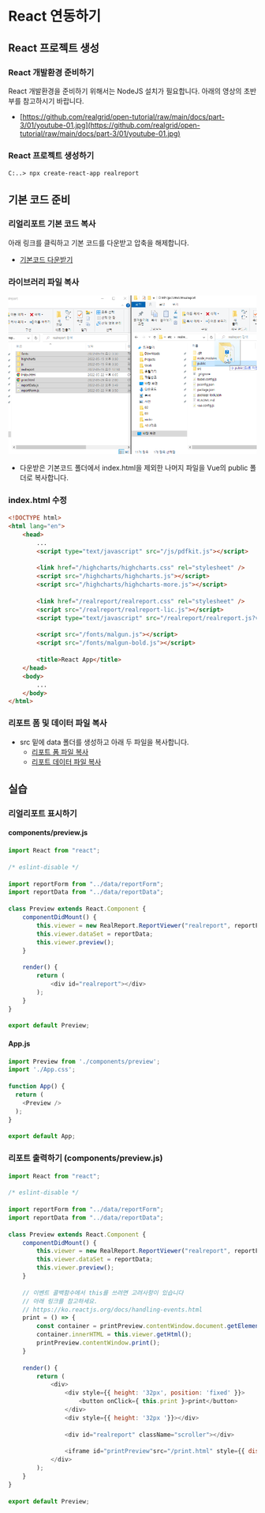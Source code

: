 # React 연동하기

## React 프로젝트 생성

### React 개발환경 준비하기

React 개발환경을 준비하기 위해서는 NodeJS 설치가 필요합니다.
아래의 영상의 초반부를 참고하시기 바랍니다.

* [https://github.com/realgrid/open-tutorial/raw/main/docs/part-3/01/youtube-01.jpg](https://github.com/realgrid/open-tutorial/raw/main/docs/part-3/01/youtube-01.jpg)

### React 프로젝트 생성하기

```
C:..> npx create-react-app realreport
```

## 기본 코드 준비

### 리얼리포트 기본 코드 복사

아래 링크를 클릭하고 기본 코드를 다운받고 압축을 해제합니다.
* [기본코드 다운받기](https://github.com/realgrid/open-tutorial/raw/main/realreport.zip)

### 라이브러리 파일 복사

![](./pic-1.png)
* 다운받은 기본코드 폴더에서 index.html을 제외한 나머지 파일을 Vue의 public 폴더로 복사합니다.

### index.html 수정

``` html
<!DOCTYPE html>
<html lang="en">
    <head>
        ...
        <script type="text/javascript" src="/js/pdfkit.js"></script>

        <link href="/highcharts/highcharts.css" rel="stylesheet" />
        <script src="/highcharts/highcharts.js"></script>
        <script src="/highcharts/highcharts-more.js"></script>

        <link href="/realreport/realreport.css" rel="stylesheet" />
        <script src="/realreport/realreport-lic.js"></script>
        <script type="text/javascript" src="/realreport/realreport.js?v=4"></script>

        <script src="/fonts/malgun.js"></script>
        <script src="/fonts/malgun-bold.js"></script>

        <title>React App</title>
    </head>
    <body>
        ...
    </body>
</html>
```

### 리포트 폼 및 데이터 파일 복사

* src 밑에 data 폴더를 생성하고 아래 두 파일을 복사합니다.
  * [리포트 폼 파일 복사](https://github.com/realgrid/open-tutorial/blob/main/react/part-5/05/src/data/reportForm.js)
  * [리포트 데이터 파일 복사](https://github.com/realgrid/open-tutorial/blob/main/react/part-5/05/src/data/reportData.js)


## 실습

### 리얼리포트 표시하기

#### components/preview.js

``` js
import React from "react";

/* eslint-disable */

import reportForm from "../data/reportForm";
import reportData from "../data/reportData";

class Preview extends React.Component {
    componentDidMount() {
        this.viewer = new RealReport.ReportViewer("realreport", reportForm);
        this.viewer.dataSet = reportData;
        this.viewer.preview();
    }

    render() {
        return (
            <div id="realreport"></div>
        );
    }
}

export default Preview;
```

#### App.js

``` js
import Preview from './components/preview';
import './App.css';

function App() {
  return (
    <Preview />
  );
}

export default App;
```

### 리포트 출력하기 (components/preview.js)

``` js
import React from "react";

/* eslint-disable */

import reportForm from "../data/reportForm";
import reportData from "../data/reportData";

class Preview extends React.Component {
    componentDidMount() {
        this.viewer = new RealReport.ReportViewer("realreport", reportForm);
        this.viewer.dataSet = reportData;
        this.viewer.preview();
    }

    // 이벤트 콜백함수에서 this를 쓰려면 고려사항이 있습니다
    // 아래 링크를 참고하세요.
    // https://ko.reactjs.org/docs/handling-events.html
    print = () => {
        const container = printPreview.contentWindow.document.getElementById("realreport");
        container.innerHTML = this.viewer.getHtml();
        printPreview.contentWindow.print();
    }

    render() {
        return (
            <div>
                <div style={{ height: '32px', position: 'fixed' }}>
                    <button onClick={ this.print }>print</button>
                </div>
                <div style={{ height: '32px '}}></div>

                <div id="realreport" className="scroller"></div>

                <iframe id="printPreview"src="/print.html" style={{ display: 'none' }}></iframe>
            </div>
        );
    }
}

export default Preview;
```
